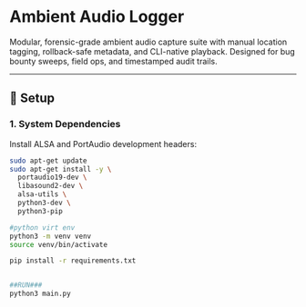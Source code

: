 # Ambient Audio Logger

Modular, forensic-grade ambient audio capture suite with manual location tagging, rollback-safe metadata, and CLI-native playback. Designed for bug bounty sweeps, field ops, and timestamped audit trails.

---

## 🔧 Setup

### 1. System Dependencies

Install ALSA and PortAudio development headers:

```bash
sudo apt-get update
sudo apt-get install -y \
  portaudio19-dev \
  libasound2-dev \
  alsa-utils \
  python3-dev \
  python3-pip

#python virt env
python3 -m venv venv
source venv/bin/activate

pip install -r requirements.txt


##RUN###
python3 main.py
